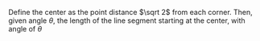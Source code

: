 Define the center as the point distance $\sqrt 2$ from each corner. Then, given angle $\theta$, the length of the line segment starting at the center, with angle of $\theta$